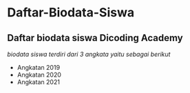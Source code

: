 Daftar-Biodata-Siswa
==
Daftar biodata siswa Dicoding Academy
--
*biodata siswa terdiri dari 3 angkata yaitu sebagai berikut*
- Angkatan 2019
- Angkatan 2020
- Angkatan 2021
